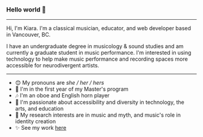 ### Hello world 👋 

---

Hi, I'm Kiara. I'm a classical musician, educator, and web developer based in Vancouver, BC.

I have an undergraduate degree in musicology & sound studies and am currently a graduate student in music performance. I'm interested in using technology to help make music performance and recording spaces more accessible for neurodivergent artists.

---

- 😊  My pronouns are *she / her / hers*
- 🍎  I'm in the first year of my Master's program
- 🎶  I'm an oboe and English horn player
- 💜  I'm passionate about accessibility and diversity in technology, the arts, and education
- 📝  My research interests are in music and myth, and music's role in identity creation
- ✨  See my work [here](https://kiaralee.github.io/)
